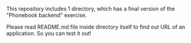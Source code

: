 This repository includes 1 directory, which has a final version of the "Phonebook backend" exercise.

Please read README.md file inside directory itself to find out URL of an application. So you can test it out!